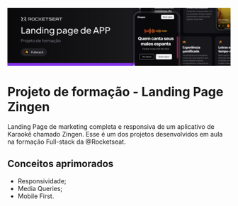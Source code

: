 ![Landing Page](assets/github-header.jpg)

# Projeto de formação - Landing Page Zingen

Landing Page de marketing completa e responsiva de um aplicativo de Karaokê chamado Zingen.
Esse é um dos projetos desenvolvidos em aula na formação Full-stack da @Rocketseat.

## Conceitos aprimorados

- Responsividade;
- Media Queries;
- Mobile First.
